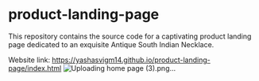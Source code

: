# product-landing-page

 This repository contains the source code for a captivating product landing page dedicated to an exquisite Antique South Indian Necklace.

Website link: https://yashasvigm14.github.io/product-landing-page/index.html
![Uploading home page (3).png…]()
